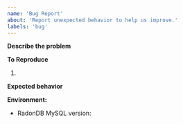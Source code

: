 ```yaml
---
name: 'Bug Report'
about: 'Report unexpected behavior to help us improve.'
labels: 'bug'
---
```


**Describe the problem**

<!-- Please describe the issue you observed, and any steps we can take to reproduce it: -->

<!-- If applicable, add screenshots to help explain your problem. -->

**To Reproduce**

<!-- What did you do? Describe in your own words. -->

<!-- If possible, provide steps to reproduce the behavior: -->

1.

**Expected behavior**

<!-- A clear and concise description of what you expected to happen. -->

**Environment:**

<!--
e.g.
- Kubernetes version: v1.19.5
- Helm version: v3.4.2
- RadonDB MySQL version: https://github.com/radondb/radondb-mysql-kubernetes/commit/56896cd119d9a6017e7f15f1dc0b37b83a720278
-->

- RadonDB MySQL version:
